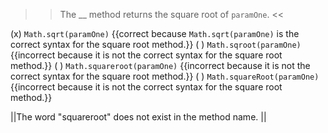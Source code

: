 >>The <strong><em><em></em></strong></em>__ method returns the square root of <code>paramOne</code>. <<

(x) <code>Math.sqrt(paramOne)</code> {{correct because <code>Math.sqrt(paramOne)</code> is the correct syntax for the square root method.}}
( ) <code>Math.sqroot(paramOne)</code> {{incorrect because it is not the correct syntax for the square root method.}}
( ) <code>Math.squareroot(paramOne)</code> {{incorrect because it is not the correct syntax for the square root method.}}
( ) <code>Math.squareRoot(paramOne)</code> {{incorrect because it is not the correct syntax for the square root method.}}

||The word "squareroot" does not exist in the method name. ||
